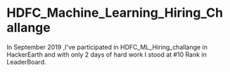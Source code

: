# HDFC_Machine_Learning_Hiring_Challange
In September 2019 ,I've participated in HDFC_ML_Hiring_challange in HackerEarth and with only 2 days of hard work  I stood at #10 Rank in LeaderBoard.
